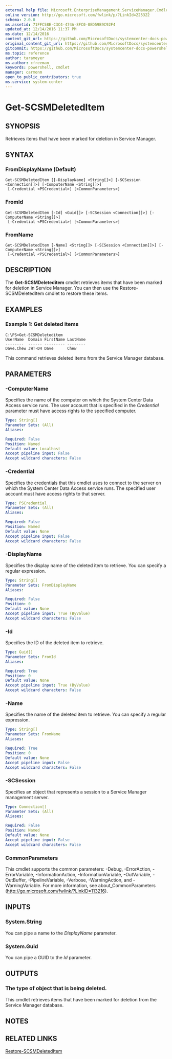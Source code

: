 ```yaml
---
external help file: Microsoft.EnterpriseManagement.ServiceManager.Cmdlets.dll-Help.xml
online version: http://go.microsoft.com/fwlink/p/?LinkId=225322
schema: 2.0.0
ms.assetid: 71FFC58E-C3C4-474A-8FC0-0ED59B9C92F4
updated_at: 12/14/2016 11:37 PM
ms.date: 12/14/2016
content_git_url: https://github.com/MicrosoftDocs/systemcenter-docs-powershell/blob/master/systemcenter-cmdlets/SystemCenter2016/ServiceManager/Get-SCSMDeletedItem.md
original_content_git_url: https://github.com/MicrosoftDocs/systemcenter-docs-powershell/blob/master/systemcenter-cmdlets/SystemCenter2016/ServiceManager/Get-SCSMDeletedItem.md
gitcommit: https://github.com/MicrosoftDocs/systemcenter-docs-powershell/blob/ddd0fefc9adaabb9394eb6c21b33370913d1830d/systemcenter-cmdlets/SystemCenter2016/ServiceManager/Get-SCSMDeletedItem.md
ms.topic: reference
author: tarameyer
ms.author: cfreeman
keywords: powershell, cmdlet
manager: carmonm
open_to_public_contributors: true
ms.service: system-center
---
```


# Get-SCSMDeletedItem

## SYNOPSIS
Retrieves items that have been marked for deletion in Service Manager.

## SYNTAX

### FromDisplayName (Default)
```
Get-SCSMDeletedItem [[-DisplayName] <String[]>] [-SCSession <Connection[]>] [-ComputerName <String[]>]
 [-Credential <PSCredential>] [<CommonParameters>]
```

### FromId
```
Get-SCSMDeletedItem [-Id] <Guid[]> [-SCSession <Connection[]>] [-ComputerName <String[]>]
 [-Credential <PSCredential>] [<CommonParameters>]
```

### FromName
```
Get-SCSMDeletedItem [-Name] <String[]> [-SCSession <Connection[]>] [-ComputerName <String[]>]
 [-Credential <PSCredential>] [<CommonParameters>]
```

## DESCRIPTION
The **Get-SCSMDeleteditem** cmdlet retrieves items that have been marked for deletion in Service Manager.
You can then use the Restore-SCSMDeletedItem cmdlet to restore these items.

## EXAMPLES

### Example 1: Get deleted items
```
C:\PS>Get-SCSMDeleteditem
UserName  Domain FirstName LastName
--------  ------ --------- --------
Dave.Chew JWT-D4 Dave      Chew
```

This command retrieves deleted items from the Service Manager database.

## PARAMETERS

### -ComputerName
Specifies the name of the computer on which the System Center Data Access service runs.
The user account that is specified in the *Credential* parameter must have access rights to the specified computer.

```yaml
Type: String[]
Parameter Sets: (All)
Aliases: 

Required: False
Position: Named
Default value: Localhost
Accept pipeline input: False
Accept wildcard characters: False
```

### -Credential
Specifies the credentials that this cmdlet uses to connect to the server on which the System Center Data Access service runs.
The specified user account must have access rights to that server.

```yaml
Type: PSCredential
Parameter Sets: (All)
Aliases: 

Required: False
Position: Named
Default value: None
Accept pipeline input: False
Accept wildcard characters: False
```

### -DisplayName
Specifies the display name of the deleted item to retrieve.
You can specify a regular expression.

```yaml
Type: String[]
Parameter Sets: FromDisplayName
Aliases: 

Required: False
Position: 0
Default value: None
Accept pipeline input: True (ByValue)
Accept wildcard characters: False
```

### -Id
Specifies the ID of the deleted item to retrieve.

```yaml
Type: Guid[]
Parameter Sets: FromId
Aliases: 

Required: True
Position: 0
Default value: None
Accept pipeline input: True (ByValue)
Accept wildcard characters: False
```

### -Name
Specifies the name of the deleted item to retrieve.
You can specify a regular expression.

```yaml
Type: String[]
Parameter Sets: FromName
Aliases: 

Required: True
Position: 0
Default value: None
Accept pipeline input: False
Accept wildcard characters: False
```

### -SCSession
Specifies an object that represents a session to a Service Manager management server.

```yaml
Type: Connection[]
Parameter Sets: (All)
Aliases: 

Required: False
Position: Named
Default value: None
Accept pipeline input: False
Accept wildcard characters: False
```

### CommonParameters
This cmdlet supports the common parameters: -Debug, -ErrorAction, -ErrorVariable, -InformationAction, -InformationVariable, -OutVariable, -OutBuffer, -PipelineVariable, -Verbose, -WarningAction, and -WarningVariable. For more information, see about_CommonParameters (http://go.microsoft.com/fwlink/?LinkID=113216).

## INPUTS

### System.String
You can pipe a name to the *DisplayName* parameter.

### System.Guid
You can pipe a GUID to the *Id* parameter.

## OUTPUTS

### The type of object that is being deleted.
This cmdlet retrieves items that have been marked for deletion from the Service Manager database.

## NOTES

## RELATED LINKS

[Restore-SCSMDeletedItem](xref:SystemCenter2016/ServiceManager/Restore-SCSMDeletedItem.md)

